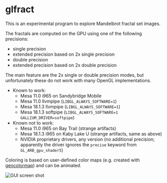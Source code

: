 # glfract

This is an experimental program to explore Mandelbrot fractal set images.

The fractals are computed on the GPU using one of the following precisions:

- single precision
- extended precision based on 2x single precision
- double precision
- extended precision based on 2x double precision

The main feature are the 2x single or double precision modes, but unfortunately
these do not work with many OpenGL implementations.

* Known to work:
  * Mesa 11.0 i965 on Sandybridge Mobile
  * Mesa 11.0 llvmpipe (`LIBGL_ALWAYS_SOFTWARE=1`)
  * Mesa 18.1.3 llvmpipe (`LIBGL_ALWAYS_SOFTWARE=1`)
  * Mesa 18.1.3 softpipe (`LIBGL_ALWAYS_SOFTWARE=1` `GALLIUM_DRIVER=softpipe`)
* Known not to work:
  * Mesa 11.0 i965 on Bay Trail (strange artifacts)
  * Mesa 18.1.3 i965 on Kaby Lake U (strange artifacts, same as above)
  * NVIDIA proprietary drivers, any version (no additional precision; apparently
    the driver ignores the `precise` keyword from `GL_ARB_gpu_shader5`)

Coloring is based on user-defined color maps (e.g. created with 
[gencolormap](https://git.marlam.de/gitweb/?p=gencolormap.git)) and can be animated.

![GUI screen shot](https://git.marlam.de/gitweb/?p=glfract.git;a=blob_plain;f=screenshot.png;hb=HEAD)
